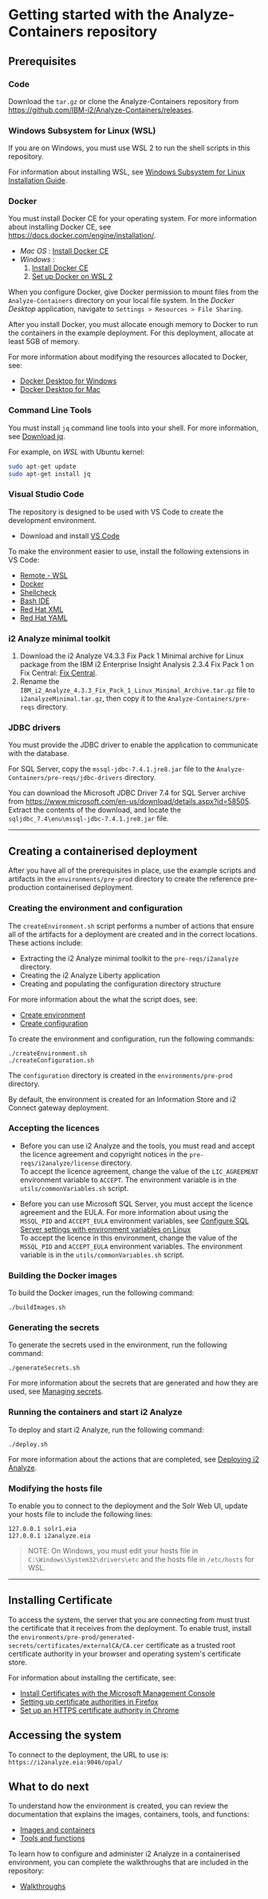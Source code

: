 # Getting started with the Analyze-Containers repository

## <a name="prerequisites"></a> Prerequisites

### <a name="code"></a> Code
Download the `tar.gz` or clone the Analyze-Containers repository from https://github.com/IBM-i2/Analyze-Containers/releases.

### <a name="windowssubsystemforlinux"></a> Windows Subsystem for Linux (WSL)

If you are on Windows, you must use WSL 2 to run the shell scripts in this repository.

For information about installing WSL, see [Windows Subsystem for Linux Installation Guide](https://docs.microsoft.com/en-us/windows/wsl/install-win10).

### <a name="docker"></a> Docker

You must install Docker CE for your operating system. For more information about installing Docker CE, see https://docs.docker.com/engine/installation/.

- *Mac OS* : [Install Docker CE](https://docs.docker.com/docker-for-mac/install/)
- *Windows* : 
    1. [Install Docker CE](https://docs.docker.com/docker-for-windows/install/)
    1. [Set up Docker on WSL 2](https://docs.docker.com/docker-for-windows/wsl/) 

When you configure Docker, give Docker permission to mount files from the `Analyze-Containers` directory on your local file system. In the *Docker Desktop* application, navigate to  `Settings > Resources > File Sharing`.

After you install Docker, you must allocate enough memory to Docker to run the containers in the example deployment. For this deployment, allocate at least 5GB of memory.

For more information about modifying the resources allocated to Docker, see:
- [Docker Desktop for Windows](https://docs.docker.com/docker-for-windows/#resources)
- [Docker Desktop for Mac](https://docs.docker.com/docker-for-mac/#resources)


### <a name="commandlinetools"></a> Command Line Tools

You must install `jq` command line tools into your shell. For more information, see [Download jq](https://stedolan.github.io/jq/download/).

For example, on *WSL* with Ubuntu kernel:
```sh
sudo apt-get update
sudo apt-get install jq
```

### <a name="visualstudiocode"></a> Visual Studio Code

The repository is designed to be used with VS Code to create the development environment.

- Download and install [VS Code](https://code.visualstudio.com/download)

To make the environment easier to use, install the following extensions in VS Code:  
- [Remote - WSL](https://marketplace.visualstudio.com/items?itemName=ms-vscode-remote.remote-wsl)
- [Docker](https://marketplace.visualstudio.com/items?itemName=ms-azuretools.vscode-docker)
- [Shellcheck](https://marketplace.visualstudio.com/items?itemName=timonwong.shellcheck)
- [Bash IDE](https://marketplace.visualstudio.com/items?itemName=mads-hartmann.bash-ide-vscode)
- [Red Hat XML](https://marketplace.visualstudio.com/items?itemName=redhat.vscode-xml)
- [Red Hat YAML](https://marketplace.visualstudio.com/items?itemName=redhat.vscode-yaml)

### <a name="i2analyzeminimaltoolkit"></a> i2 Analyze minimal toolkit

1. Download the i2 Analyze V4.3.3 Fix Pack 1 Minimal archive for Linux package from the IBM i2 Enterprise Insight Analysis 2.3.4 Fix Pack 1 on Fix Central: [Fix Central](https://www.ibm.com/support/fixcentral/swg/identifyFixes?query.parent=i2&query.product=ibm~Other%20software~i2%20Enterprise%20Insight%20Analysis&query.release=2.3.4.0&query.platform=All).
1. Rename the `IBM_i2_Analyze_4.3.3_Fix_Pack_1_Linux_Minimal_Archive.tar.gz` file to `i2analyzeMinimal.tar.gz`, then copy it to the `Analyze-Containers/pre-reqs` directory.

### <a name="jdbcdrivers"></a> JDBC drivers

You must provide the JDBC driver to enable the application to communicate with the database.

For SQL Server, copy the `mssql-jdbc-7.4.1.jre8.jar` file to the `Analyze-Containers/pre-reqs/jdbc-drivers` directory.

You can download the Microsoft JDBC Driver 7.4 for SQL Server archive from https://www.microsoft.com/en-us/download/details.aspx?id=58505. Extract the contents of the download, and locate the `sqljdbc_7.4\enu\mssql-jdbc-7.4.1.jre8.jar` file.

---

## <a name="creatingacontaineriseddeployment"></a> Creating a containerised deployment

After you have all of the prerequisites in place, use the example scripts and artifacts in the `environments/pre-prod` directory to create the reference pre-production containerised deployment.

### <a name="creatingtheenvironmentandconfiguration"></a> Creating the environment and configuration

The `createEnvironment.sh` script performs a number of actions that ensure all of the artifacts for a deployment are created and in the correct locations. These actions include:
- Extracting the i2 Analyze minimal toolkit to the `pre-reqs/i2analyze` directory.
- Creating the i2 Analyze Liberty application
- Creating and populating the configuration directory structure

For more information about the what the script does, see:
- [Create environment](./tools%20and%20functions/create_environment.md)
- [Create configuration](./tools%20and%20functions/create_configuration.md)

To create the environment and configuration, run the following commands:
```
./createEnvironment.sh
./createConfiguration.sh
```

The `configuration` directory is created in the `environments/pre-prod` directory.

By default, the environment is created for an Information Store and i2 Connect gateway deployment.

### <a name="acceptingthelicences"></a> Accepting the licences

- Before you can use i2 Analyze and the tools, you must read and accept the licence agreement and copyright notices in the `pre-reqs/i2analyze/license` directory.  
    To accept the licence agreement, change the value of the `LIC_AGREEMENT` environment variable to `ACCEPT`. The environment variable is in the `utils/commonVariables.sh` script.

- Before you can use Microsoft SQL Server, you must accept the licence agreement and the EULA. For more information about using the `MSSQL_PID` and `ACCEPT_EULA` environment variables, see [Configure SQL Server settings with environment variables on Linux](https://docs.microsoft.com/en-us/sql/linux/sql-server-linux-configure-environment-variables?view=sql-server-ver15#environment-variables)  
    To accept the licence in this environment, change the value of the `MSSQL_PID` and `ACCEPT_EULA` environment variables. The environment variable is in the `utils/commonVariables.sh` script.

### <a name="buildingthedockerimages"></a> Building the Docker images

To build the Docker images, run the following command:
```
./buildImages.sh 
```

### <a name="generatingthesecrets"></a> Generating the secrets

To generate the secrets used in the environment, run the following command:
```
./generateSecrets.sh
```

For more information about the secrets that are generated and how they are used, see [Managing secrets](./security%20and%20users/security.md).

### <a name="runningthecontainersandstarti2analyze"></a> Running the containers and start i2 Analyze

To deploy and start i2 Analyze, run the following command:
```
./deploy.sh
```

For more information about the actions that are completed, see [Deploying i2 Analyze](./tools%20and%20functions/deploy.md).

### <a name="modifyingthehostsfile"></a> Modifying the hosts file

To enable you to connect to the deployment and the Solr Web UI, update your hosts file to include the following lines:
```
127.0.0.1 solr1.eia
127.0.0.1 i2analyze.eia
```
>NOTE: On Windows, you must edit your hosts file in `C:\Windows\System32\drivers\etc` and the hosts file in `/etc/hosts` for WSL.

---

## <a name="installingcertificate"></a> Installing Certificate

To access the system, the server that you are connecting from must trust the certificate that it receives from the deployment. To enable trust, install the `environments/pre-prod/generated-secrets/certificates/externalCA/CA.cer` certificate as a trusted root certificate authority in your browser and operating system's certificate store.

For information about installing the certificate, see:
- [Install Certificates with the Microsoft Management Console](https://windowsreport.com/install-windows-10-root-certificates/#2)
- [Setting up certificate authorities in Firefox](https://support.mozilla.org/en-US/kb/setting-certificate-authorities-firefox)
- [Set up an HTTPS certificate authority in Chrome](https://support.google.com/chrome/a/answer/6342302?hl=en)

## <a name="accessingthesystem"></a> Accessing the system

To connect to the deployment, the URL to use is: `https://i2analyze.eia:9046/opal/`

## <a name="whattodonext"></a> What to do next

To understand how the environment is created, you can review the documentation that explains the images, containers, tools, and functions:
- [Images and containers](./images%20and%20containers/)
- [Tools and functions](./tools%20and%20functions/)

To learn how to configure and administer i2 Analyze in a containerised environment, you can complete the walkthroughs that are included in the repository:
- [Walkthroughs](./walkthroughs/walkthroughs.md)
